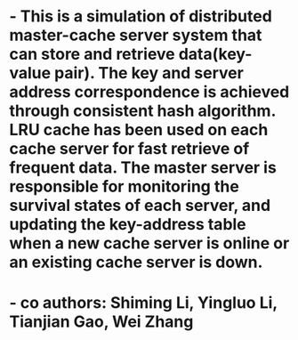 # - This is a simulation of distributed master-cache server system that can store and retrieve data(key-value pair). The key and server address correspondence is achieved through consistent hash algorithm. LRU cache has been used on each cache server for fast retrieve of frequent data. The master server is responsible for monitoring the survival states of each server, and updating the key-address table when a new cache server is online or an existing cache server is down.

# - co authors: Shiming Li, Yingluo Li, Tianjian Gao, Wei Zhang